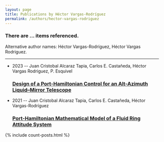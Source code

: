 ```yaml
---
layout: page
title: Publications by Héctor Vargas-Rodríguez
permalink: /authors/hector-vargas-rodriguez
---
```


<h3 id="number-posts">There are ... items referenced.</h3>
<p id='info-authors'>Alternative author names: Héctor Vargas-Rodríguez, Héctor Vargas Rodriguez.</p>
<hr />
<ul class="post-list">
<li><span class='post-meta'>2023 -- Juan Cristobal Alcaraz Tapia, Carlos E. Castañeda, Héctor Vargas Rodriguez, P. Esquivel</span><h3><a class='post-link' href="{{ site.baseurl }}/design-of-a-port-hamiltonian-control-for-an-alt-azimuth-liquid-mirror-telescope">Design of a Port-Hamiltonian Control for an Alt-Azimuth Liquid–Mirror Telescope</a></h3></li>
<li><span class='post-meta'>2021 -- Juan Cristobal Alcaraz Tapia, Carlos E. Castañeda, Héctor Vargas-Rodríguez</span><h3><a class='post-link' href="{{ site.baseurl }}/port-hamiltonian-mathematical-model-of-a-fluid-ring-attitude-system">Port-Hamiltonian Mathematical Model of a Fluid Ring Attitude System</a></h3></li>

</ul>
{% include count-posts.html %}
